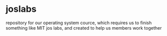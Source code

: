 # joslabs
repository for our operating system cource, which requires us to finish something like MIT jos labs, and created to help us members work together

